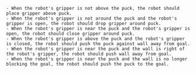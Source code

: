 
    - When the robot's gripper is not above the puck, the robot should place gripper above puck.
    - When the robot's gripper is not around the puck and the robot's gripper is open, the robot should drop gripper around puck.
    - When the robot's gripper is near the puck and the robot's gripper is open, the robot should close gripper around puck.
    - When the robot's gripper is above the puck and the robot's gripper is closed, the robot should push the puck against wall away from goal.
    - When the robot's gripper is near the puck and the wall is right of the robot's gripper, the robot should push wall away from goal.
    - When the robot's gripper is near the puck and the wall is no longer blocking the goal, the robot should push the puck to the goal.